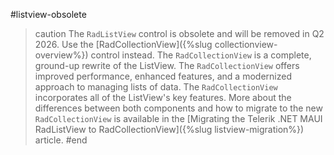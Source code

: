 #listview-obsolete
>caution The `RadListView` control is obsolete and will be removed in Q2 2026. Use the [RadCollectionView]({%slug collectionview-overview%}) control instead. The `RadCollectionView` is a complete, ground-up rewrite of the ListView. The `RadCollectionView` offers improved performance, enhanced features, and a modernized approach to managing lists of data. The `RadCollectionView` incorporates all of the ListView's key features. More about the differences between both components and how to migrate to the new `RadCollectionView` is available in the [Migrating the Telerik .NET MAUI RadListView to RadCollectionView]({%slug listview-migration%}) article.
#end